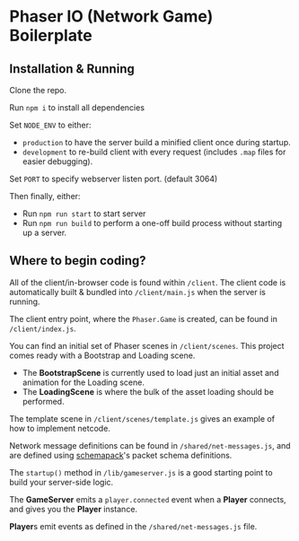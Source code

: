 # Phaser IO (Network Game) Boilerplate

## Installation & Running

Clone the repo.

Run `npm i` to install all dependencies

Set `NODE_ENV` to either:
* `production` to have the server build a minified client once during startup.
* `development` to re-build client with every request (includes `.map` files for easier debugging).

Set `PORT` to specify webserver listen port. (default 3064)

Then finally, either:
* Run `npm run start` to start server
* Run `npm run build` to perform a one-off build process without starting up a server.

## Where to begin coding?

All of the client/in-browser code is found within `/client`. The client code is automatically built & bundled into `/client/main.js` when the server is running.

The client entry point, where the `Phaser.Game` is created, can be found in `/client/index.js`.

You can find an initial set of Phaser scenes in `/client/scenes`. This project comes ready with a Bootstrap and Loading scene.

* The **BootstrapScene** is currently used to load just an initial asset and animation for the Loading scene.
* The **LoadingScene** is where the bulk of the asset loading should be performed.

The template scene in `/client/scenes/template.js` gives an example of how to implement netcode.

Network message definitions can be found in `/shared/net-messages.js`, and are defined using [schemapack](https://www.npmjs.com/package/schemapack)'s packet schema definitions.

The `startup()` method in `/lib/gameserver.js` is a good starting point to build your server-side logic.

The **GameServer** emits a `player.connected` event when a **Player** connects, and gives you the **Player** instance.

**Player**s emit events as defined in the `/shared/net-messages.js` file.
